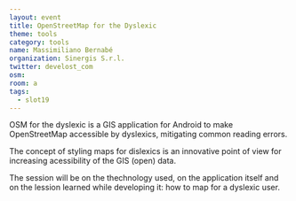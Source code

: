 ```yaml
---
layout: event
title: OpenStreetMap for the Dyslexic
theme: tools
category: tools
name: Massimiliano Bernabé
organization: Sinergis S.r.l.
twitter: develost_com
osm:
room: a
tags:
  - slot19
---
```


OSM for the dyslexic is a GIS application for Android to make OpenStreetMap accessible by dyslexics, mitigating common reading errors.

The concept of styling maps for dislexics is an innovative point of view for increasing acessibility of the GIS (open) data.

The session will be on the thechnology used, on the application itself and on the lession learned while developing it: how to map for a dyslexic user.
